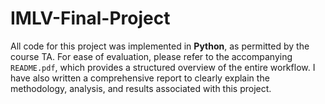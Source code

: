 # IMLV-Final-Project
All code for this project was implemented in **Python**, as permitted by the course TA. For ease of evaluation, please refer to the accompanying `README.pdf`, which provides a structured overview of the entire workflow. I have also written a comprehensive report to clearly explain the methodology, analysis, and results associated with this project.
